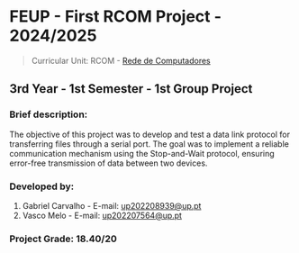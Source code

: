 # FEUP - First RCOM Project - 2024/2025
> Curricular Unit: RCOM - [Rede de Computadores](https://sigarra.up.pt/feup/pt/ucurr_geral.ficha_uc_view?pv_ocorrencia_id=520321)

## 3rd Year - 1st Semester - 1st Group Project

### Brief description:

The  objective  of  this  project  was  to  develop  and  test  a  data  link  protocol  for 
transferring files through a serial port. The goal was to implement a reliable communication 
mechanism  using  the  Stop-and-Wait  protocol,  ensuring  error-free  transmission  of  data 
between two devices.

### Developed by:

1. Gabriel Carvalho - E-mail: up202208939@up.pt
3. Vasco Melo - E-mail: up202207564@up.pt

### Project Grade: 18.40/20